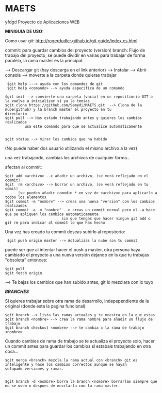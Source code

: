 
# MAETS


yfdgd
    Proyecto de Aplicaciones WEB

**MINIGUIA DE USO:**

Como usar git:  http://rogerdudler.github.io/git-guide/index.es.html

commit: para  guardar cambios del proyecto (version)
branch: Flujo de trabajo del proyecto, se puede dividir en varias para trabajar de forma paralela, la rama master es la                 principal.


--> Descargar git (hay descarga en el link anterior)
--> Instalar
--> Abrir consola
--> moverte a la carpeta donde quieras trabajar

     $git help ---> ayuda con los comandos de git
     $git help <comando> --> ayuda especifica de un comando
     
    $git init --> convierte una carpeta (vacia) en un repositiorio GIT o la vuelve a inicializar si ya lo tenias
    $git clone https://github.com/Semedi/MAETS.git  --> Clona de la nube(github) y la branch master el proyecto en tu                 directorio
    $git pull --> Has estado trabajando antes y quieres los cambios realizados
             usa este comando para que se actualice automaticamente


    $git status --> mirar los cambios que ha habido

(No puede haber dos usuario utilizando el mismo archivo a la vez)

una vez trabajando, cambias los archivos de cualquier forma...

afectan al commit:

    $git add <archivo> --> añadir un archivo, (se verá reflejado en el commit)
    $git  rm <archivo> --> borrar un archivo, (se verá reflejado en tu comit)
          (se pueden añadir comodin * en vez de <archivo> para aplicarlo a todos los elementos
    $git commit -m "nombre" --> creas una nueva "version" con los cambios realizados
    $git commit -a -m "nombre" --> creas un commit normal pero el -a hace que se apliquen los cambios automaticamente
                              sin que tengas que hacer ningun git add o git rm para indicar al commit lo que has hecho

Una vez has creado tu commit deseas subirlo al repositorio:

     $git push origin master --> Actualizas la nube con tu commit
     

puede ser que al intentar hacer el push a master, otra persona haya cambiado el proyecto a una nueva versión dejando en la que tu trabajas "obsoleta" entonces:

    $git pull
    $git fetch origin  
    
  --> Te bajas los cambios que han subido antes, git lo mezclara con lo tuyo
  
  
  

   
*****BRANCHES*****

Si quieres trabajar sobre otra rama de desarrollo, indepependiente de la original (donde esta la pagina funcional)

    $git branch --> lista las ramas actuales y te muestra en la que estas
    $git branch <nombre> --> crea la rama nombre para añadir un flujo de trabajo
    $git branch checkout <nombre> --> te cambia a la rama de trabajo <nombre>

Cuando cambies de rama de trabajo se te actualiza el proyecto solo, hacer un commit antes para guardar los cambios si estabais trabajando en otra cosa...
 
 
    $git merge <branch> mezcla la rama actual con <branch> git es inteligente y hace los cambios correctos aunque se hayan         solapado versiones y ramas.
    
    
    $git branch -d <nombre> borra la branch <nombre> borrarlas siempre que no se usen o despues de mezclarla con la rama master.





